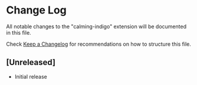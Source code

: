 # Change Log

All notable changes to the "calming-indigo" extension will be documented in this file.

Check [Keep a Changelog](http://keepachangelog.com/) for recommendations on how to structure this file.

## [Unreleased]

- Initial release
